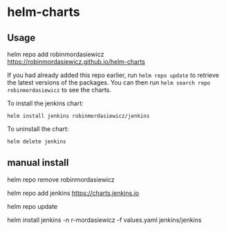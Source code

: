 # helm-charts

## Usage

  helm repo add robinmordasiewicz https://robinmordasiewicz.github.io/helm-charts

If you had already added this repo earlier, run `helm repo update` to retrieve
the latest versions of the packages.  You can then run `helm search repo
robinmordasiewicz` to see the charts.

To install the jenkins chart:

    helm install jenkins robinmordasiewicz/jenkins

To uninstall the chart:

    helm delete jenkins


## manual install
 
   helm repo remove robinmordasiewicz

   helm repo add jenkins https://charts.jenkins.io

   helm repo update

   helm install jenkins -n r-mordasiewicz -f values.yaml jenkins/jenkins
